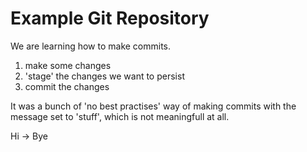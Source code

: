 # Example Git Repository

We are learning how to make commits.

1. make some changes
2. 'stage' the changes we want to persist
3. commit the changes

It was a bunch of 'no best practises' way of making commits 
with the message set to 'stuff', which is not meaningfull 
at all.

Hi -> Bye
